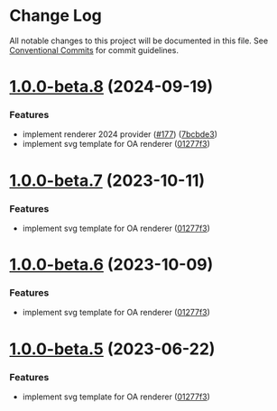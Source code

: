 # Change Log

All notable changes to this project will be documented in this file.
See [Conventional Commits](https://conventionalcommits.org) for commit guidelines.

# [1.0.0-beta.8](https://github.com/Open-Attestation/decentralized-renderer-react-template/compare/v1.0.0-beta.2...v1.0.0-beta.8) (2024-09-19)


### Features

* implement renderer 2024 provider ([#177](https://github.com/Open-Attestation/decentralized-renderer-react-template/issues/177)) ([7bcbde3](https://github.com/Open-Attestation/decentralized-renderer-react-template/commit/7bcbde3b8f32cd85d94873799938df4cbc4098b4))
* implement svg template for OA renderer ([01277f3](https://github.com/Open-Attestation/decentralized-renderer-react-template/commit/01277f370b7aae99e4e0bcae92a6b332b958e8cd))





# [1.0.0-beta.7](https://github.com/Open-Attestation/decentralized-renderer-react-template/compare/v1.0.0-beta.2...v1.0.0-beta.7) (2023-10-11)


### Features

* implement svg template for OA renderer ([01277f3](https://github.com/Open-Attestation/decentralized-renderer-react-template/commit/01277f370b7aae99e4e0bcae92a6b332b958e8cd))





# [1.0.0-beta.6](https://github.com/Open-Attestation/decentralized-renderer-react-template/compare/v1.0.0-beta.2...v1.0.0-beta.6) (2023-10-09)


### Features

* implement svg template for OA renderer ([01277f3](https://github.com/Open-Attestation/decentralized-renderer-react-template/commit/01277f370b7aae99e4e0bcae92a6b332b958e8cd))





# [1.0.0-beta.5](https://github.com/Open-Attestation/decentralized-renderer-react-template/compare/v1.0.0-beta.2...v1.0.0-beta.5) (2023-06-22)

### Features

- implement svg template for OA renderer ([01277f3](https://github.com/Open-Attestation/decentralized-renderer-react-template/commit/01277f370b7aae99e4e0bcae92a6b332b958e8cd))
